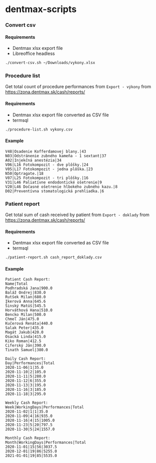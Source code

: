 # dentmax-scripts

### Convert csv

#### Requirements

- Dentmax xlsx export file
- Libreoffice headless

```sh
./convert-csv.sh ~/Downloads/vykony.xlsx
```

### Procedure list

Get total count of procedure performances from `Export - výkony` from https://zona.dentmax.sk/cash/reports/

####  Requirements

- Dentmax xlsx export file converted as CSV file
- termsql

```sh
./procedure-list.sh vykony.csv
```

#### Example

```
V48|Osadenie Kofferdamovej blany.|43
N03|Odstránenie zubného kameňa - 1 sextant|37
A02|Injekčná anestézia|34
V06|L16 Fotokompozit - dve plôšky.|24
V05|L17 Fotokompozit - jedna plôška.|23
N50|Optragate.|18
V07|L25 Fotokompozit - tri plôšky.|16
V31|L46 Paliatívne endodontické ošetrenie|9
V20|L46 Dočasné ošetrenie hlbokého zubného kazu.|8
D02|Preventívna stomatologická prehliadka.|6
```

### Patient report

Get total sum of cash received by patient from `Export - doklady` from https://zona.dentmax.sk/cash/reports/

####  Requirements

- Dentmax xlsx export file converted as CSV file
- termsql

```sh
./patient-report.sh cash_report_doklady.csv
```

#### Example

```
Patient Cash Report:
Name|Total
Podhradská Jana|900.0
Baláž Ondrej|830.0
Rutšek Milan|680.0
Ikerová Anna|645.6
Šinský Matúš|545.5
Horváthová Hana|510.0
Bencko Milan|500.0
Chmeľ Ján|475.0
Kučerová Renáta|440.0
Salak Peter|435.0
Magát Jakub|420.0
Osacká Linda|415.0
Kiko Roman|412.5
Ciferský Ján|390.0
Tinath Samuel|380.0

Daily Cash Report:
Day|Performances|Total
2020-11-06|1|35.0
2020-11-10|2|105.0
2020-11-11|5|280.0
2020-11-12|6|355.0
2020-11-13|3|195.0
2020-11-16|3|185.0
2020-11-18|3|295.0

Weekly Cash Report:
Week|WorkingDays|Performances|Total
2020-11-02|1|1|35.0
2020-11-09|4|16|935.0
2020-11-16|4|15|1005.0
2020-11-23|5|20|797.5
2020-11-30|5|24|1557.0

Monthly Cash Report:
Month|WorkingDays|Performances|Total
2020-11-01|15|56|3037.5
2020-12-01|19|86|5255.0
2021-01-01|19|85|5535.0
```